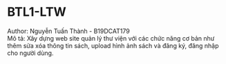 # BTL1-LTW
Author: Nguyễn Tuấn Thành - B19DCAT179
<br />
Mô tả: Xây dựng web site quản lý thư viện với các chức năng cơ bản như thêm sửa xóa thông tin sách, upload hình ảnh sách và đăng ký, đăng nhập cho người dùng.
